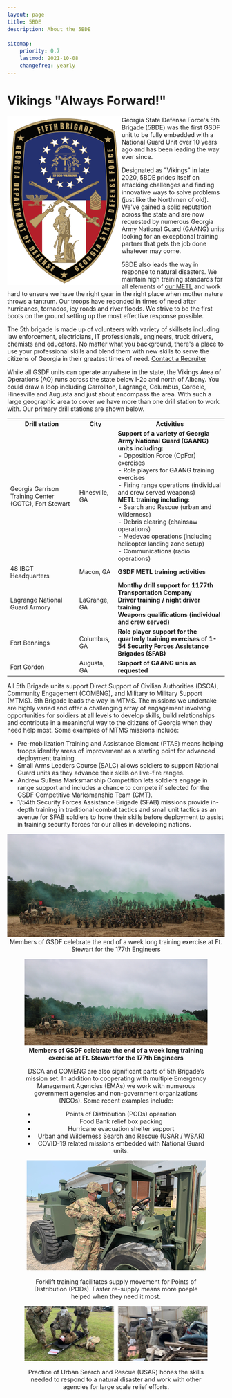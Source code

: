 ```yaml
---
layout: page
title: 5BDE
description: About the 5BDE

sitemap:
    priority: 0.7
    lastmod: 2021-10-08
    changefreq: yearly
---
```


# Vikings "Always Forward!"
<p align="center">
  <img src="/images/5th_BDE_shield.png" alt="Shield of Warriors" style="float:left;width:265px;height:390px;">
</p>


Georgia State Defense Force's 5th Brigade (5BDE) was the first GSDF unit to be fully embedded with a National Guard Unit over 10 years ago and has been leading the way ever since.


Designated as "Vikings" in late 2020, 5BDE prides itself on attacking challenges and finding innovative ways to solve problems (just like the Northmen of old). We've gained a solid reputation across the state and are now requested by numerous Georgia Army National Guard (GAANG) units looking for an exceptional training partner that gets the job done whatever may come.


5BDE also leads the way in response to natural disasters. We maintain high training standards for all elements of [our METL](/pages/about.md/#basic-mission-essential-task-list-bmetl) and work hard to ensure we have the right gear in the right place when mother nature throws a tantrum. Our troops have reponded in times of need after hurricanes, tornados, icy roads and river floods. We strive to be the first boots on the ground setting up the most effective response possible.


The 5th brigade is made up of volunteers with variety of skillsets including law enforcement, electricians, IT professionals, engineers, truck drivers, chemists and educators. No matter what you background, there's a place to use your professional skills and blend them with new skills to serve the citizens of Georgia in their greatest times of need.
[Contact a Recruiter](/pages/join.md)


While all GSDF units can operate anywhere in the state, the Vikings Area of Operations (AO) runs across the state below I-2o and north of Albany. You could draw a loop including Carrollton, Lagrange, Columbus, Cordele, Hinesville and Augusta and just about encompass the area. With such a large geographic area to cover we have more than one drill station to work with. Our primary drill stations are shown below.


<table>
  <tr>
    <th>Drill station</th>
    <th>City</th>
    <th>Activities</th>
  </tr>
  <tr>
    <td>Georgia Garrison Training Center (GGTC), Fort Stewart</td>
    <td>Hinesville, GA</td>
    <td><b>Support of a variety of Georgia Army National Guard (GAANG) units including:</b><br>
    - Opposition Force (OpFor) exercises<br>
    - Role players for GAANG training exercises<br>
    - Firing range operations (individual and crew served weapons)<br>
    <b>METL training including:</b><br>
    - Search and Rescue (urban and wilderness)<br>
    - Debris clearing (chainsaw operations)<br>
    - Medevac operations (including helicopter landing zone setup)<br>
    - Communications (radio operations)</td>
  </tr>
  <tr>
    <td>48 IBCT Headquarters</td>
    <td>Macon, GA</td>
    <td><b>GSDF METL training activities</b></td>
  </tr>
  <tr>
    <td>Lagrange National Guard Armory</td>
    <td>LaGrange, GA</td>
    <td><b>Montlhy drill support for 1177th Transportation Company</b><br>
    <b>Driver training / night driver training</b><br>
    <b>Weapons qualifications (individual and crew served)</b><br>
    </td>
  </tr>
  <tr>
    <td>Fort Bennings</td>
    <td>Columbus, GA</td>
    <td><b>Role player support for the quarterly training exercises of 1-54 Security Forces Assistance Brigades (SFAB)<b></td>
  </tr>
  <tr>
    <td>Fort Gordon</td>
    <td>Augusta, GA</td>
    <td><b>Support of GAANG unis as requested</b><br>
    </td>
  </tr>
</table>


All 5th Brigade units support Direct Support of Civilian Authorities (DSCA), Community Engagement (COMENG), and Military to Military Support (MTMS).
5th Brigade leads the way in MTMS. The missions we undertake are highly varied and offer a challenging array of engagement involving opportunities for soldiers at all levels to develop skills, build relationships and contribute in a meaningful way to the citizens of Georgia when they need help most. Some examples of MTMS missions include:


 - Pre-mobilization Training and Assistance Element (PTAE) means helping troops identify areas of improvement as a starting point for advanced deployment training.
 - Small Arms Leaders Course (SALC) allows soldiers to support National Guard units as they advance their skills on live-fire ranges.
 - Andrew Sullens Marksmanship Competition lets soldiers engage in range support and includes a chance to compete if selected for the GSDF Competitive Marksmanship Team (CMT).
 - 1/54th Security Forces Assistance Brigade (SFAB) missions provide in-depth training in traditional combat tactics and small unit tactics as an avenue for SFAB soldiers to hone their skills before deployment to assist in training security forces for our allies in developing nations.


<p align="center">
  <img src="/images/177th_Engineers.png" alt="Members of GSDF celebrate the end of a week long training exercise at Ft. Stewart for the 177th Engineers">
  Members of GSDF celebrate the end of a week long training exercise at Ft. Stewart for the 177th Engineers
</p>



<figure>
<img src="/images/177th_Engineers.png" alt="177th AT-20" class'"center">
<figcaption align="center"><b>Members of GSDF celebrate the end of a week long training exercise at Ft. Stewart for the 177th Engineers</b></figcation>
</figure.>



DSCA and COMENG are also significant parts of 5th Brigade’s mission set. In addition to cooperating with multiple Emergency Management Agencies (EMAs) we work with numerous government agencies and non-government organizations (NGOs). Some recent examples include:

  - Points of Distribution (PODs) operation
  - Food Bank relief box packing
  - Hurricane evacuation shelter support
  - Urban and Wilderness Search and Rescue (USAR / WSAR)
  - COVID-19 related missions embedded with National Guard units.


<p align="center">
<img src="/images/Forklift_training.png" alt="Articulated industrial truck training">
</p>
Forklift training facilitates supply movement for Points of Distribution (PODs). Faster re-supply means more poeple helped when they need it most.


<p align="center">
<img src="/images/TY21_AT.jpg" alt="USAR Training">
</p>
Practice of Urban Search and Rescue (USAR) hones the skills needed to respond to a natural disaster and work with other agencies for large scale relief efforts.